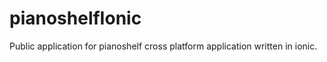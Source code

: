 pianoshelfIonic
===============
Public application for pianoshelf cross platform application written in ionic.
